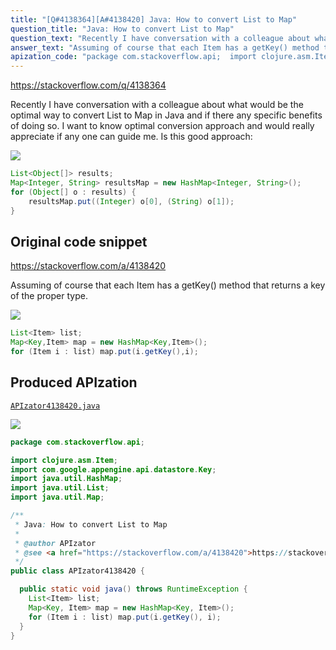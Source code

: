 ```yaml
---
title: "[Q#4138364][A#4138420] Java: How to convert List to Map"
question_title: "Java: How to convert List to Map"
question_text: "Recently I have conversation with a colleague about what would be the optimal way to convert List to Map in Java and if there any specific benefits of doing so. I want to know optimal conversion approach and would really appreciate if any one can guide me. Is this good approach:"
answer_text: "Assuming of course that each Item has a getKey() method that returns a key of the proper type."
apization_code: "package com.stackoverflow.api;  import clojure.asm.Item; import com.google.appengine.api.datastore.Key; import java.util.HashMap; import java.util.List; import java.util.Map;  /**  * Java: How to convert List to Map  *  * @author APIzator  * @see <a href=\"https://stackoverflow.com/a/4138420\">https://stackoverflow.com/a/4138420</a>  */ public class APIzator4138420 {    public static void java() throws RuntimeException {     List<Item> list;     Map<Key, Item> map = new HashMap<Key, Item>();     for (Item i : list) map.put(i.getKey(), i);   } }"
---
```


https://stackoverflow.com/q/4138364

Recently I have conversation with a colleague about what would be the optimal way to convert List to Map in Java and if there any specific benefits of doing so.
I want to know optimal conversion approach and would really appreciate if any one can guide me.
Is this good approach:


<div class="code-logo"><img src="/stackoverflow.png" /></div>

```java
List<Object[]> results;
Map<Integer, String> resultsMap = new HashMap<Integer, String>();
for (Object[] o : results) {
    resultsMap.put((Integer) o[0], (String) o[1]);
}
```


## Original code snippet

https://stackoverflow.com/a/4138420

Assuming of course that each Item has a getKey() method that returns a key of the proper type.

<div class="code-logo"><img src="/stackoverflow.png" /></div>

```java
List<Item> list;
Map<Key,Item> map = new HashMap<Key,Item>();
for (Item i : list) map.put(i.getKey(),i);
```

## Produced APIzation

[`APIzator4138420.java`](https://github.com/pasqualesalza/apization-temp-data/raw/master/search/APIzator4138420.java)

<div class="code-logo"><img src="/apizator.png" /></div>

```java
package com.stackoverflow.api;

import clojure.asm.Item;
import com.google.appengine.api.datastore.Key;
import java.util.HashMap;
import java.util.List;
import java.util.Map;

/**
 * Java: How to convert List to Map
 *
 * @author APIzator
 * @see <a href="https://stackoverflow.com/a/4138420">https://stackoverflow.com/a/4138420</a>
 */
public class APIzator4138420 {

  public static void java() throws RuntimeException {
    List<Item> list;
    Map<Key, Item> map = new HashMap<Key, Item>();
    for (Item i : list) map.put(i.getKey(), i);
  }
}

```